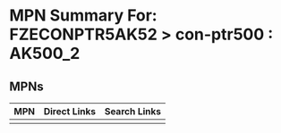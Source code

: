 



# MPN Summary For: FZECONPTR5AK52 > con-ptr500 : AK500_2

## MPNs
  

|MPN|Direct Links|Search Links|
| :--- | :--- | :--- |
||||
